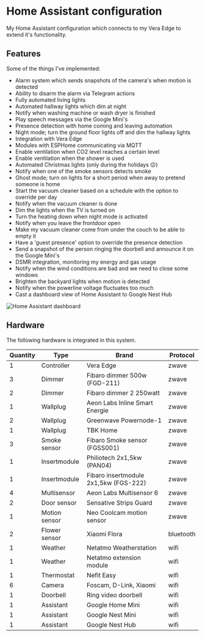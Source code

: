 Home Assistant configuration
============================
My Home Assistant configuration which connects to my Vera Edge to extend it's functionality.

Features
--------
Some of the things I've implemented:

* Alarm system which sends snapshots of the camera's when motion is detected
* Ability to disarm the alarm via Telegram actions
* Fully automated living lights
* Automated hallway lights which dim at night
* Notify when washing machine or wash dryer is finished
* Play speech messages via the Google Mini's
* Presence detection with home coming and leaving automation
* Night mode; turn the ground floor lights off and dim the hallway lights
* Integration with Vera Edge
* Modules with ESPHome communicating via MQTT
* Enable ventilation when CO2 level reaches a certain level
* Enable ventilation when the shower is used
* Automated Christmas lights (only during the holidays 😉)
* Notify when one of the smoke sensors detects smoke
* Ghost mode; turn on lights for a short period when away to pretend someone is home
* Start the vacuum cleaner based on a schedule with the option to override per day
* Notify when the vacuum cleaner is done
* Dim the lights when the TV is turned on
* Turn the heating down when night mode is activated
* Notify when you leave the frontdoor open
* Make my vacuum cleaner come from under the couch to be able to empty it
* Have a 'guest presence' option to override the presence detection
* Send a snapshot of the person ringing the doorbell and announce it on the Google Mini's
* DSMR integration, monitoring my energy and gas usage
* Notify when the wind conditions are bad and we need to close some windows
* Brighten the backyard lights when motion is detected
* Notify when the powerline voltage fluctuates too much
* Cast a dashboard view of Home Assistant to Google Nest Hub

![Home Assistant dashboard](https://www.trafex.nl/wp-content/uploads/2020/09/home-assistent-v3.png "Home Assistant dashboard")

Hardware
--------

The following hardware is integrated in this system.

| Quantity | Type | Brand | Protocol |
|----------|------|-------|----------|
| 1 | Controller | Vera Edge | zwave |
| 3 | Dimmer | Fibaro dimmer 500w (FGD-211) | zwave |
| 2 | Dimmer | Fibaro dimmer 2 250watt | zwave |
| 1 | Wallplug | Aeon Labs Inline Smart Energie | zwave |
| 2 | Wallplug | Greenwave Powernode-1 | zwave |
| 1 | Wallplug | TBK Home | zwave |
| 3 | Smoke sensor | Fibaro Smoke sensor (FGSS001) | zwave |
| 1 | Insertmodule | Philiotech 2x1,5kw (PAN04) | zwave |
| 1 | Insertmodule | Fibaro insertmodule 2x1,5kw (FGS-222) | zwave |
| 4 | Multisensor | Aeon Labs Multisensor 6 | zwave |
| 2 | Door sensor | Sensative Strips Guard | zwave |
| 1 | Motion sensor | Neo Coolcam motion sensor | zwave |
| 2 | Flower sensor | Xiaomi Flora | bluetooth |
| 1 | Weather | Netatmo Weatherstation | wifi |
| 1 | Weather | Netatmo extension module | wifi |
| 1 | Thermostat | Nefit Easy | wifi |
| 6 | Camera | Foscam, D-Link, Xiaomi | wifi |
| 1 | Doorbell | Ring video doorbell | wifi |
| 1 | Assistant | Google Home Mini | wifi |
| 1 | Assistant | Google Nest Mini | wifi |
| 1 | Assistant | Google Nest Hub | wifi |
